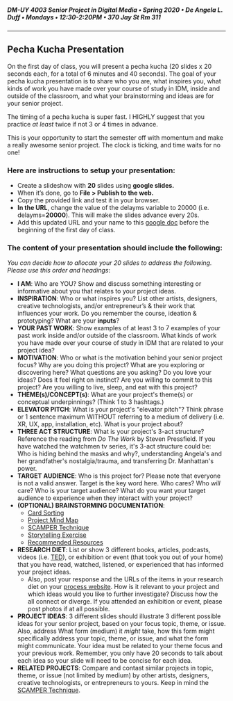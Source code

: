 ##### DM-UY 4003 Senior Project in Digital Media • Spring 2020 • De Angela L. Duff • Mondays • 12:30-2:20PM • 370 Jay St Rm 311

---

## Pecha Kucha Presentation   

On the first day of class, you will present a pecha kucha (20 slides x 20 seconds each, for a total of 6 minutes and 40 seconds). The goal of your pecha kucha presentation is to share who you are, what inspires you, what kinds of work you have made over your course of study in IDM, inside and outside of the classroom, and what your brainstorming and ideas are for your senior project.

The timing of a pecha kucha is super fast. I HIGHLY suggest that you practice *at least* twice if not 3 or 4 times in advance. 

This is your opportunity to start the semester off with momentum and make a really awesome senior project. The clock is ticking, and time waits for no one!


### Here are instructions to setup your presentation:

* Create a slideshow with **20** slides using **google slides.**
* When it’s done, go to **File > Publish to the web.**
* Copy the provided link and test it in your browser. 
* **In the URL**, change the value of the delayms variable to 20000 (i.e. delayms=**20000**). This will make the slides advance every 20s.
* Add this updated URL and your name to this [google doc](https://docs.google.com/document/d/1RhjN0MG0Fkuu44ZMliKjLGWCdgJoYqq2s5ZlKdjogKQ/edit?usp=sharing) before the beginning of the first day of class.

### The content of your presentation should include the following:

*You can decide how to allocate your 20 slides to address the following. Please use this order and headings*:
* **I AM**: Who are YOU? Show and discuss something interesting or informative about you that relates to your project ideas.
* **INSPIRATION**: Who or what inspires you? List other artists, designers, creative technologists, and/or entrepreneur’s &amp; their work that influences your work. Do you remember the course, ideation &amp; prototyping? What are your **inputs**?
* **YOUR PAST WORK**: Show examples of at least 3 to 7 examples of your past work inside and/or outside of the classroom. What kinds of work you have made over your course of study in IDM that are related to your project idea?
* **MOTIVATION**: Who or what is the motivation behind your senior project focus? Why are you doing this project? What are you exploring or discovering here? What questions are you asking? Do you love your ideas? Does it feel right on instinct? Are you willing to commit to this project? Are you willing to live, sleep, and eat with this project?
* **THEME(s)/CONCEPT(s)**: What are your project's theme(s) or conceptual underpinnings? (Think 1 to 3 hashtags.)
* **ELEVATOR PITCH**: What is your project's "elevator pitch"? Think phrase or 1 sentence maximum WITHOUT referring to a medium of delivery (i.e. XR, UX, app, installation, etc). What is your project about?
* **THREE ACT STRUCTURE**: What is your project's 3-act structure? Reference the reading from *Do The Work* by Steven Pressfield. If you have watched the watchmen tv series, it's 3-act structure could be: Who is hiding behind the masks and why?, understanding Angela's and her grandfather's nostalgia/trauma, and transferring Dr. Manhattan's power.
* **TARGET AUDIENCE**: Who is this project for? Please note that everyone is not a valid answer. Target is the key word here. Who cares? Who *will* care? Who is your target audience? What do you want your target audience to experience when they interact with your project?
* **(OPTIONAL) BRAINSTORMING DOCUMENTATION**: 
	* [Card Sorting](card_sorting.md)
	* [Project Mind Map](http://lifehacker.com/how-to-use-mind-maps-to-unleash-your-brains-creativity-1348869811) 
	* [SCAMPER Technique](http://www.mindtools.com/pages/article/newCT_02.htm)
	* [Storytelling Exercise](storytelling_exercise.md)
	* [Recommended Resources](recommended_resources.md)
* **RESEARCH DIET**: List or show 3 different books, articles, podcasts, videos (i.e. [TED](http://www.ted.com)), or exhibition or event (that took you out of your home) that you have read, watched, listened, or experienced that has informed your project ideas. 
	* Also, post your response and the URLs of the items in your research diet on your [process website](website.md). How is it relevant to your project and which ideas would you like to further investigate? Discuss how the all connect or diverge. If you attended an exhibition or event, please post photos if at all possible.
* **PROJECT IDEAS**: 3 different slides should illustrate 3 different possible ideas for your senior project, based on your focus topic, theme, or issue. Also, address What form (medium) it *might* take, how this form might specifically address your topic, theme, or issue, and what the form might communicate. Your idea must be related to your theme focus and your previous work. Remember, you only have 20 seconds to talk about each idea so your slide will need to be concise for each idea.
* **RELATED PROJECTS**: Compare and contast similar projects in topic, theme, or issue (not limited by medium) by other artists, designers, creative technologists, or entrepreneurs to yours. Keep in mind the [SCAMPER Technique](http://www.mindtools.com/pages/article/newCT_02.htm).




